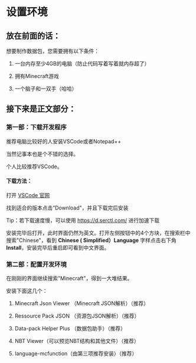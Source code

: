 # 设置环境

## 放在前面的话：
想要制作数据包，您需要拥有以下条件：

1. 一台内存至少4GB的电脑（防止代码写着写着就内存超了）

2. 拥有Minecraft游戏

3. 一个脑子和一双手（哈哈）

## 接下来是正文部分：

### 第一部：下载开发程序
推荐电脑比较好的人安装VSCode或者Notepad++

当然记事本也是个不错的选择。

个人比较推荐VSCode。

#### 下载方法：

打开 [VSCode 官网](https://code.visualstudio.com/)

找到适合的版本点击“Download"，并且下载完后安装

Tip：若下载速度慢，可以使用 https://d.serctl.com/ 进行加速下载

安装完毕后打开，此时界面仍然为英文。打开左侧按钮中的4个方块，在搜索栏中搜索"Chinese"，看到 **Chinese ( Simplified）Language** 字样点击右下角 **Install**，安装完毕后重启即可看到中文界面。

### 第二部：配置开发环境
在刚刚的界面继续搜索"Minecraft"，得到一大堆结果。

安装下面这几个：

1. Minecraft Json Viewer （Minecraft JSON解析）（推荐）

2. Ressource Pack JSON （资源包JSON解析）（推荐）

3. Data-pack Helper Plus （数据包助手）（推荐）

4. NBT Viewer（可以预览NBT结构和其他文件）（推荐）

5. language-mcfunction（由第三项推荐安装）（推荐） 